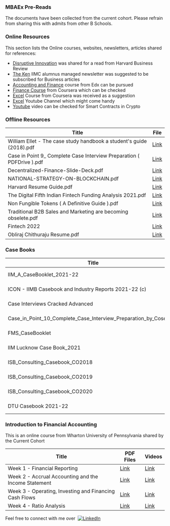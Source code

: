 
### MBAEx Pre-Reads
The documents have been collected from the current cohort. Please refrain from sharing this with admits from other B Schools.

### Online Resources

This section lists the Online courses, websites, newsletters, articles shared for references:

* [Disruptive Innovation](https://hbr.org/2015/12/what-is-disruptive-innovation) was shared for a read from Harvard Business Review
* [The Ken](https://the-ken.com/) IIMC alumnus managed newsletter was suggested to be subscribed for Business articles
* [Accounting and Finance](https://www.edx.org/course/accounting-and-finance) course from Edx can be pursued
* [Finance Course](https://www.coursera.org/learn/wharton-accounting?specialization=finance-accounting) from Coursera which can be checked
* [Excel](https://www.coursera.org/specializations/excel) Course from Coursera was received as a suggestion
* [Excel](https://www.youtube.com/c/Excelcampus1) Youtube Channel which might come handy
* [Youtube](https://www.youtube.com/watch?v=pyaIppMhuic) video can be checked for Smart Contracts in Crypto

### Offline Resources

| Title | File |
|--|--|
| William Ellet - The case study handbook a student's guide (2018).pdf | [Link](/MBAEx_Pre-Reads/William-Ellet-The-case-study-handbook-a-student's-guide-(2018).pdf) |
| Case in Point 9_ Complete Case Interview Preparation ( PDFDrive ).pdf | [Link](/MBAEx_Pre-Reads/Case-in-Point-9-Complete-Case-Interview-Preparation.pdf) |
| Decentralized-Finance-Slide-Deck.pdf | [Link](/MBAEx_Pre-Reads/Decentralized-Finance-Slide-Deck.pdf) |
| NATIONAL-STRATEGY-ON-BLOCKCHAIN.pdf | [Link](/MBAEx_Pre-Reads/NATIONAL-STRATEGY-ON-BLOCKCHAIN.pdf) |
| Harvard Resume Guide.pdf | [Link](/MBAEx_Pre-Reads/Harvard-Resume-Guide.pdf) |
| The Digital Fifth Indian Fintech Funding Analysis 2021.pdf | [Link](/MBAEx_Pre-Reads/The-Digital-Fifth-Indian-Fintech-Funding-Analysis_2021.pdf) |
| Non Fungible Tokens ( A Definitive Guide ).pdf | [Link](/MBAEx_Pre-Reads/NFTs.pdf) |
| Traditional B2B Sales and Marketing are becoming obselete.pdf | [Link](/MBAEx_Pre-Reads/HBR-Article.pdf) |
| Fintech 2022 | [Link](/MBAEx_Pre-Reads/Fintech-2022.pdf) |
| Obliraj Chithuraju Resume.pdf | [Link](/MBAEx_Pre-Reads/Obliraj_Chithuraju-Resume.pdf) |


### Case Books

| Title | Pages | File |
|--|--|--|
| IIM_A_CaseBooklet_2021-22 | 280 Pages | [Link](/MBAEx_Pre-Reads/IIM_A_CaseBooklet_2021-22.pdf) |
| ICON - IIMB Casebook and Industry Reports 2021-22 (c) | 156 Pages | [Link](/MBAEx_Pre-Reads/ICON-IIMB-Casebook-and-Industry-Reports-2021-22(c).pdf) |
| Case Interviews Cracked Advanced | 275 Pages | [Link](/MBAEx_Pre-Reads/Case-Interviews-Cracked-Advanced.pdf) |
| Case_in_Point_10_Complete_Case_Interview_Preparation_by_Cosentino | 312 Pages | [Link](/MBAEx_Pre-Reads/Case_in_Point_10_Complete_Case_Interview_Preparation_by_Cosentino.pdf) |
| FMS_CaseBooklet | 168 Pages | [Link](/MBAEx_Pre-Reads/FMS_CaseBooklet.pdf) |
| IIM Lucknow Case Book_2021 | 313 Pages | [Link](/MBAEx_Pre-Reads/IIM-Lucknow-Case-Book_2021.pdf) |
| ISB_Consulting_Casebook_CO2018 | 324 Pages| [Link](/MBAEx_Pre-Reads/ISB_Consulting_Casebook_CO2018.pdf) |
| ISB_Consulting_Casebook_CO2019 | 364 Pages| [Link](/MBAEx_Pre-Reads/ISB_Consulting_Casebook_CO2019.pdf) |
| ISB_Consulting_Casebook_CO2020 | 157 Pages| [Link](/MBAEx_Pre-Reads/ISB_Consulting_Casebook_CO2020.pdf) |
| DTU Casebook 2021-22 | 136 Pages| [Link](/MBAEx_Pre-Reads/DTU-Casebook-2021-22.pdf) |


### Introduction to Financial Accounting

This is an online course from Wharton University of Pennsylvania shared by the Current Cohort

| Title | PDF Files | Videos
|--|--|--|
| Week 1 - Financial Reporting | [Link](/MBAEx_Pre-Reads/Week_1-Financial_Reporting/) | [Link](https://1drv.ms/u/s!AuxhR8Xq6TYtg_t2SCNISmKyT17Qyw?e=YzQTID) |
| Week 2 - Accrual Accounting and the Income Statement | [Link](/MBAEx_Pre-Reads/Week_2-Accrual_Accounting_and_the_Income_Statement/) | [Link](https://1drv.ms/u/s!AuxhR8Xq6TYtg_wL5GmfijwvdG8nMg?e=jKy7bo) |
| Week 3 - Operating, Investing and Financing Cash Flows | [Link](/MBAEx_Pre-Reads/Week_3-Operating,Investing_and_Financing_Cash_Flows/) | [Link](https://1drv.ms/u/s!AuxhR8Xq6TYtg_wdMmx-QjBBlaO_6A?e=b6nUkN) |
| Week 4 - Ratio Analysis | [Link](/MBAEx_Pre-Reads/Week_4-Ratio_Analysis/) | [Link](https://1drv.ms/u/s!AuxhR8Xq6TYtg_wt88d58DWMaakIaA?e=xUxJaF) |

Feel free to connect with me over&nbsp; [![LinkedIn][linkedin-shield]][linkedin-url]

<!-- MARKDOWN LINKS & IMAGES -->
<!-- https://www.markdownguide.org/basic-syntax/#reference-style-links -->
[license-url]: https://github.com/othneildrew/Best-README-Template/blob/master/LICENSE.txt
[linkedin-shield]: https://img.shields.io/badge/-LinkedIn-black.svg?style=flat-square&logo=linkedin&colorB=00008b
[linkedin-url]: https://www.linkedin.com/in/abhishekray1/
